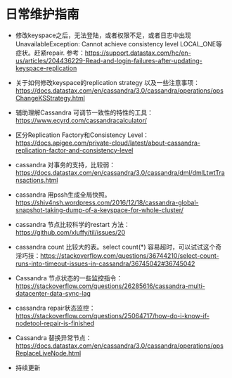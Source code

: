 # 日常维护指南

- 修改keyspace之后，无法登陆，或者权限不足，或者日志中出现 UnavailableException: Cannot achieve consistency level LOCAL_ONE等症状。赶紧repair. 参考：https://support.datastax.com/hc/en-us/articles/204436229-Read-and-login-failures-after-updating-keyspace-replication
- 关于如何修改keyspace的replication strategy 以及一些注意事项：https://docs.datastax.com/en/cassandra/3.0/cassandra/operations/opsChangeKSStrategy.html
- 辅助理解Cassandra 可调节一致性的特性的工具：https://www.ecyrd.com/cassandracalculator/
- 区分Replication Factory和Consistency Level：https://docs.apigee.com/private-cloud/latest/about-cassandra-replication-factor-and-consistency-level
- cassandra 对事务的支持，比较弱：https://docs.datastax.com/en/cassandra/3.0/cassandra/dml/dmlLtwtTransactions.html
- cassandra 用pssh生成全局快照。https://shiv4nsh.wordpress.com/2016/12/18/cassandra-global-snapshot-taking-dump-of-a-keyspace-for-whole-cluster/
- cassandra 节点比较科学的restart 方法：https://github.com/xluffy/til/issues/20
- cassandra count 比较大的表。select count(*) 容易超时，可以试试这个奇淫巧技：https://stackoverflow.com/questions/36744210/select-count-runs-into-timeout-issues-in-cassandra/36745042#36745042
- Cassandra 节点状态的一些监控指令：https://stackoverflow.com/questions/26285616/cassandra-multi-datacenter-data-sync-lag
- cassandra repair状态监控：https://stackoverflow.com/questions/25064717/how-do-i-know-if-nodetool-repair-is-finished
- Cassandra 替换异常节点：https://docs.datastax.com/en/cassandra/3.0/cassandra/operations/opsReplaceLiveNode.html


- 持续更新

